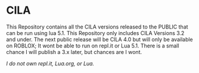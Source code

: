 # CILA

This Repository contains all the CILA versions released to the PUBLIC that can be run using lua 5.1.
This Repository only includes CILA Versions 3.2 and under. 
The next public release will be CILA 4.0 but will only be available on ROBLOX; It wont be able to run on repl.it or Lua 5.1.
There is a small chance I will publish a 3.x later, but chances are I wont.

*I do not own repl.it, Lua.org, or Lua.*
